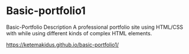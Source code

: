 # Basic-portfolio1
Basic-Portfolio
Description
A professional portfolio site using HTML/CSS with while using different kinds of complex HTML elements.

https://ketemakidus.github.io/basic-portfolio1/
